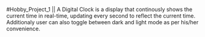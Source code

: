 #Hobby_Project_1 || 
A Digital Clock is a display that continously shows the current time in real-time, updating every second to reflect the current time. Additionaly user can also toggle between dark and light mode as per his/her convenience.
